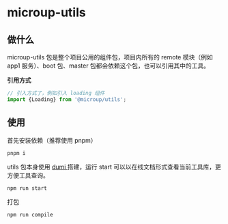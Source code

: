 # microup-utils

## 做什么

microup-utils 包是整个项目公用的组件包，项目内所有的 remote 模块（例如 app1 服务）、boot 包、master 包都会依赖这个包，也可以引用其中的工具。

**引用方式**

```js
// 引入方式了，例如引入 loading 组件
import {Loading} from '@microup/utils';
```

## 使用

首先安装依赖（推荐使用 pnpm）

```
pnpm i
```

utils 包本身使用 [dumi ](https://d.umijs.org/)搭建，运行 start 可以以在线文档形式查看当前工具库，更方便工具查询。

```
npm run start
```

打包

```
npm run compile
```

